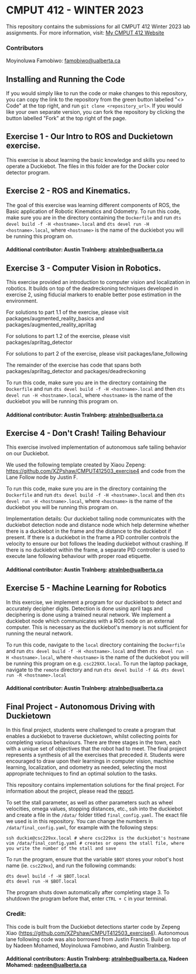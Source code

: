 # CMPUT 412 - WINTER 2023
This repository contains the submissions for all CMPUT 412 Winter 2023 lab assignments.
For more information, visit: [My CMPUT 412 Website](https://sites.google.com/ualberta.ca/famobiwo-cmput-412/)
### Contributors
Moyinoluwa Famobiwo: famobiwo@ualberta.ca

## Installing and Running the Code
If you would simply like to run the code or make changes to this repository, you can copy the link to the repository from the green button labelled "<> Code" at the top right, and run `git clone <repository_url>`.
If you would like your own separate version, you can fork the repository by clicking the button labelled "Fork" at the top right of the page.

## Exercise 1 - Our Intro to ROS and Duckietown exercise. 
This exercise is about learning the basic knowledge and skills you need to operate a Duckiebot.
The files in this folder are for the Docker color detector program.

## Exercise 2 - ROS and Kinematics.
The goal of this exercise was learning different components of ROS, the Basic application of
Robotic Kinematics and Odometry.
To run this code, make sure you are in the directory containing the `Dockerfile` and run `dts devel build -f -H <hostname>.local` and `dts devel run -H <hostname>.local`, where `<hostname>` is the name of the duckiebot you will be running this program on.
#### Additional contributor: Austin Tralnberg: atralnbe@ualberta.ca

## Exercise 3 - Computer Vision in Robotics.
This exercise provided an introduction to computer vision and localization in robotics. It builds on top of the deadreckoning techniques developed in exercise 2, using fiducial markers to enable better pose estimation in the environment.

For solutions to part 1.1 of the exercise, please visit packages/augmented_reality_basics and packages/augmented_reality_apriltag

For solutions to part 1.2 of the exercise, please visit packages/apriltag_detector

For solutions to part 2 of the exercise, please visit packages/lane_following

The remainder of the exercise has code that spans both packages/apriltag_detector and packages/deadreckoning

To run this code, make sure you are in the directory containing the `Dockerfile` and run `dts devel build -f -H <hostname>.local` and then `dts devel run -H <hostname>.local`, where `<hostname>` is the name of the duckiebot you will be running this program on.
#### Additional contributor: Austin Tralnberg: atralnbe@ualberta.ca

## Exercise 4 - Don't Crash! Tailing Behaviour
This exercise involved implementation of autonomous safe tailing behavior on our Duckiebot.

We used the following template created by Xiaou Zepeng: https://github.com/XZPshaw/CMPUT412503_exercise4 and code from the Lane Follow node by Justin F.

To run this code, make sure you are in the directory containing the `Dockerfile` and run `dts devel build -f -H <hostname>.local` and then `dts devel run -H <hostname>.local`, where `<hostname>` is the name of the duckiebot you will be running this program on.

Implementation details:
Our duckiebot tailing node communicates with the duckiebot detection node and distance node which help determine whether there is a duckiebot in the frame and the distance to the duckiebot if present. If there is a duckiebot in the frame a PID controller controls the velocity to ensure our bot follows the leading duckiebot without crashing. 
If there is no duckiebot within the frame, a separate PID controller is used to execute lane following behaviour with proper road etiquette.
#### Additional contributor: Austin Tralnberg: atralnbe@ualberta.ca

## Exercise 5 - Machine Learning for Robotics
In this exercise, we implement a program for our duckiebot to detect and accurately decipher digits. Detection is done using april tags and deciphering is done using a trained neural network. We implement a duckiebot node which communicates with a ROS node on an external computer. This is necessary as the duckiebot's memory is not sufficient for running the neural network.

To run this code, navigate to the `local` directory containing the `Dockerfile` and run `dts devel build -f -H <hostname>.local` and then `dts devel run -H <hostname>.local`, where `<hostname>` is the name of the duckiebot you will be running this program on e.g. `csc229XX.local`.
To run the laptop package, navigate to the `remote` directory and run `dts devel build -f && dts devel run -R <hostname>.local`
#### Additional contributor: Austin Tralnberg: atralnbe@ualberta.ca

## Final Project - Autonomous Driving with Duckietown

In this final project, students were challenged to create a program that enables a duckiebot to traverse duckietown, whilst collecting points for completing various behaviours. There are three stages in the town, each with a unique set of objectives that the robot had to meet. The final project represents a synthesis of all the exercises that preceded it. Students were encouraged to draw upon their learnings in computer vision, machine learning, localization, and odometry as needed, selecting the most appropriate techniques to find an optimal solution to the tasks.

This repository contains implementation solutions for the final project. For information about the project, please read the [report](https://sites.google.com/ualberta.ca/famobiwo-cmput-412/labs/final-project).

To set the stall parameter, as well as other parameters such as wheel velocities, omega values, stopping distances, etc., ssh into the duckiebot and create a file in the `/data/` folder titled `final_config.yaml`. The exact file we used is in this repository. You can change the numbers in `/data/final_config.yaml`, for example with the following steps:

```
ssh duckie@csc229xx.local # where csc229xx is the duckiebot's hostname
vim /data/final_config.yaml # creates or opens the stall file, where you write the number of the stall and save
```

To run the program, ensure that the variable `$BOT` stores your robot's host name (ie. `csc229xx`), and run the following commands:

```
dts devel build -f -H $BOT.local
dts devel run -H $BOT.local
```

The program shuts down automatically after completing stage 3.
To shutdown the program before that, enter `CTRL + C` in your terminal.

### Credit:

This code is built from the Duckiebot detections starter code by Zepeng Xiao (https://github.com/XZPshaw/CMPUT412503_exercise4).
Autonomous lane following code was also borrowed from Justin Francis.
Build on top of by Nadeen Mohamed, Moyinoluwa Famobiwo, and Austin Tralnberg.
#### Additional contributors: Austin Tralnberg: atralnbe@ualberta.ca, Nadeen Mohamed: nadeen@ualberta.ca

